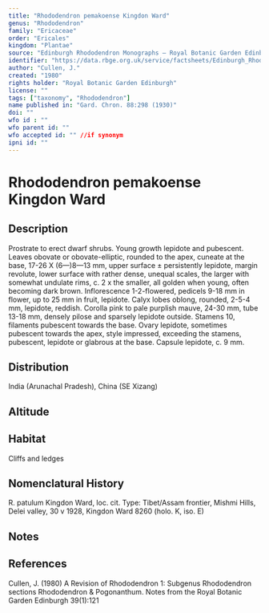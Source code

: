 ```yaml
---
title: "Rhododendron pemakoense Kingdon Ward"
genus: "Rhododendron"
family: "Ericaceae"
order: "Ericales"
kingdom: "Plantae"
source: "Edinburgh Rhododendron Monographs – Royal Botanic Garden Edinburgh"
identifier: "https://data.rbge.org.uk/service/factsheets/Edinburgh_Rhododendron_Monographs.xhtml"
author: "Cullen, J."
created: "1980"
rights holder: "Royal Botanic Garden Edinburgh"
license: ""
tags: ["taxonomy", "Rhododendron"]
name published in: "Gard. Chron. 88:298 (1930)"
doi: ""
wfo id : ""
wfo parent id: ""
wfo accepted id: "" //if synonym                      
ipni id: ""
---
```


                       

# Rhododendron pemakoense Kingdon Ward

## Description
Prostrate to erect dwarf shrubs. Young growth lepidote and pubescent. Leaves obovate or obovate-elliptic, rounded to the apex, cuneate at the base, 17-26 X (6—)8—13 mm, upper surface ± persistently lepidote, margin revolute, lower surface with rather dense, unequal scales, the larger with somewhat undulate rims, c. 2 x the smaller, all golden when young, often becoming dark brown. Inflorescence 1-2-flowered, pedicels 9-18 mm in flower, up to 25 mm in fruit, lepidote. Calyx lobes oblong, rounded, 2-5-4 mm, lepidote, reddish. Corolla pink to pale purplish mauve, 24-30 mm, tube 13-18 mm, densely pilose and sparsely lepidote outside. Stamens 10, filaments pubescent towards the base. Ovary lepidote, sometimes pubescent towards the apex, style impressed, exceeding the stamens, pubescent, lepidote or glabrous at the base. Capsule lepidote, c. 9 mm.

## Distribution
India (Arunachal Pradesh), China (SE Xizang)

## Altitude


## Habitat
Cliffs and ledges

## Nomenclatural History
R. patulum Kingdon Ward, loc. cit. Type: Tibet/Assam frontier, Mishmi Hills, Delei valley, 30 v 1928, Kingdon Ward 8260 (holo. K, iso. E)
                       
## Notes


## References

Cullen, J. (1980) A Revision of Rhododendron 1: Subgenus Rhododendron sections Rhododendron & Pogonanthum. Notes from the Royal Botanic Garden Edinburgh 39(1):121
